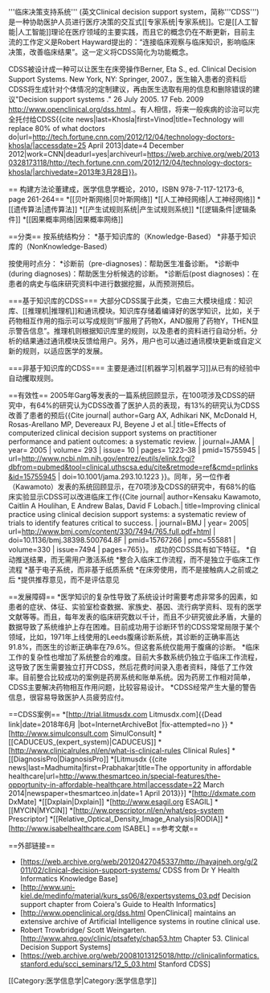 '''临床决策支持系统''' (英文Clinical decision support system，简称'''CDSS''')是一种协助医护人员进行医疗决策的交互式[[专家系统|专家系统]]。它是[[人工智能|人工智能]]理论在医疗领域的主要实践，而且它的概念仍在不断更新，目前主流的工作定义是Robert Hayward提出的：“连接临床观察与临床知识，影响临床决策，改善临床结果”。这一定义将CDSS简化为功能概念。

CDSS被设计成一种可以让医生在床旁操作<ref name="Berner">Berner, Eta S., ed. Clinical Decision Support Systems. New York, NY: Springer, 2007.</ref>，医生输入患者的资料后CDSS将生成针对个体情况的定制建议，再由医生选取有用的信息和删除错误的建议<ref name="Open Clinical DSS">"Decision support systems ." 26 July 2005. 17 Feb. 2009 <http://www.openclinical.org/dss.html>.</ref>。有人相信，将来一般疾病的诊治可以完全托付给CDSS<ref name=Khosla>{{cite news|last=Khosla|first=Vinod|title=Technology will replace 80% of what doctors do|url=http://tech.fortune.cnn.com/2012/12/04/technology-doctors-khosla/|accessdate=25 April 2013|date=4 December 2012|work=CNN|deadurl=yes|archiveurl=https://web.archive.org/web/20130328173118/http://tech.fortune.cnn.com/2012/12/04/technology-doctors-khosla/|archivedate=2013年3月28日}}</ref>。

== 构建方法论<ref>董建成，医学信息学概论，2010，ISBN 978-7-117-12173-6, page 261-264</ref>==
*[[贝叶斯网络|贝叶斯网络]]
*[[人工神经网络|人工神经网络]]
*[[遗传算法|遗传算法]]
*[[产生试规则系统|产生试规则系统]]
*[[逻辑条件|逻辑条件]]
*[[因果概率网络|因果概率网络]]

==分类==
按系统结构分<ref name="Berner"/>：
*基于知识库的（Knowledge-Based）
*非基于知识库的（NonKnowledge-Based）

按使用时点分<ref name="Berner"/>：
*诊断前（pre-diagnoses)：帮助医生准备诊断。
*诊断中(during diagnoses)：帮助医生分析候选的诊断。
*诊断后(post diagnoses)：在患者的病史与临床研究资料中进行数据挖掘，从而预测预后。

===基于知识库的CDSS===
大部分CDSS属于此类，它由三大模块组成：知识库、[[推理机|推理机]]和通讯模块。知识库存储着编译好的医学知识，比如，关于药物相互作用的指示可以写成规则“IF服用了药物X，AND服用了药物Y，THEN显示警告信息”。推理机则根据知识库里的规则，以及患者的资料进行自动分析。分析的结果通过通讯模块反馈给用户。另外，用户也可以通过通讯模块更新或自定义新的规则，以适应医学的发展<ref name="Berner"/><ref name="Open Clinical DSS"/>。

===非基于知识库的CDSS===
主要是通过[[机器学习|机器学习]]从已有的经验中自动攫取规则。

==有效性==
2005年Garg等发表的一篇系统回顾显示，在100项涉及CDSS的研究中，有64%的研究认为CDSS改善了医护人员的表现，有13%的研究认为CDSS改善了患者的预后<ref name="pmid15755945">{{Cite journal| author=Garg AX, Adhikari NK, McDonald H, Rosas-Arellano MP, Devereaux PJ, Beyene J et al.| title=Effects of computerized clinical decision support systems on practitioner performance and patient outcomes: a systematic review. | journal=JAMA | year= 2005 | volume= 293 | issue= 10 | pages= 1223–38 | pmid=15755945 | url=http://www.ncbi.nlm.nih.gov/entrez/eutils/elink.fcgi?dbfrom=pubmed&tool=clinical.uthscsa.edu/cite&retmode=ref&cmd=prlinks&id=15755945 | doi=10.1001/jama.293.10.1223 }}</ref>。同年，另一位作者（Kawamoto）发表的系统回顾显示，在70项涉及CDSS的研究中，有68%的临床实验显示CDSS可以改进临床工作<ref name="PMID 15767266">{{Cite journal| author=Kensaku Kawamoto, Caitlin A Houlihan, E Andrew Balas, David F Lobach.| title=Improving clinical practice using clinical decision support systems: a systematic review of trials to identify features critical to success. | journal=BMJ | year= 2005| url=http://www.bmj.com/content/330/7494/765.full.pdf+html | doi=10.1136/bmj.38398.500764.8F | pmid=15767266 | pmc=555881 | volume=330 | issue=7494 | pages=765}}</ref>。
成功的CDSS具有如下特征<ref name="pmid15755945"/><ref name="PMID 15767266"/>。
*自动推送结果，而无需用户激活系统
*整合入临床工作流程，而不是独立于临床工作流程
*基于电子系统，而非基于纸质系统
*在床旁使用，而不是接触病人之前或之后
*提供推荐意见，而不是评估意见

==发展障碍==
*医学知识的复杂性导致了系统设计时需要考虑非常多的因素，如患者的症状、体征、实验室检查数据、家族史、基因、流行病学资料、现有的医学文献等等。而且，每年发表的临床研究数以千计，而且不少研究彼此矛盾，大量的数据导致了系统维护上存在困难。目前成功用于诊断环节的CDSS常常局限于某个领域，比如，1971年上线使用的Leeds腹痛诊断系统，其诊断的正确率高达91.8%，而医生的诊断正确率在79.6%。但这套系统仅能用于腹痛的诊断。
*临床工作的复杂性也增加了系统整合的难度。目前大多数系统仍独立于临床工作流程，这导致了医生需要独立打开CDSS，然后花费时间录入患者资料，降低了工作效率。目前整合比较成功的案例是药房系统和账单系统。因为药房工作相对简单，CDSS主要解决药物相互作用问题，比较容易设计。
*CDSS经常产生大量的警告信息，很容易导致医护人员疲劳应付。

==CDSS案例==
*[http://trial.litmusdx.com Litmusdx.com]{{Dead link|date=2018年6月 |bot=InternetArchiveBot |fix-attempted=no }}
*[http://www.simulconsult.com SimulConsult]
*[[CADUCEUS_(expert_system)|CADUCEUS]]
*[http://www.clinicalrules.nl/en/what-is-clinical-rules Clinical Rules]
*[[DiagnosisPro|DiagnosisPro]]
*[Litmusdx <ref>{{cite news|last=Madhumita|first=Prabhakar|title=The opportunity in affordable healthcare|url=http://www.thesmartceo.in/special-features/the-opportunity-in-affordable-healthcare.html|accessdate=22 March 2014|newspaper=thesmartceo.in|date=1 April 2013}}</ref>]
*[http://dxmate.com DxMate]
*[[Dxplain|Dxplain]]
*[http://www.esagil.org ESAGIL]
*[[MYCIN|MYCIN]]
*[http://ww.prescriptor.nl/en/what/eps-system Prescriptor]
*[[Relative_Optical_Density_Image_Analysis|RODIA]]
*[http://www.isabelhealthcare.com ISABEL]
==参考文献==
<references />

==外部链接==
* [https://web.archive.org/web/20120427045337/http://hayajneh.org/g/2011/02/clinical-decision-support-systems/ CDSS from Dr Y Health Informatics Knowledge Base]
* [http://www.uni-kiel.de/medinfo/material/kurs_ss06/8/expertsystems_03.pdf Decision support chapter from Coiera's Guide to Health Informatics]
* [http://www.openclinical.org/dss.html OpenClinical] maintains an extensive archive of Artificial Intelligence systems in routine clinical use.
* Robert Trowbridge/ Scott Weingarten. [http://www.ahrq.gov/clinic/ptsafety/chap53.htm Chapter 53. Clinical Decision Support Systems]
* [https://web.archive.org/web/20081013125018/http://clinicalinformatics.stanford.edu/scci_seminars/12_5_03.html Stanford CDSS]

[[Category:医学信息学|Category:医学信息学]]